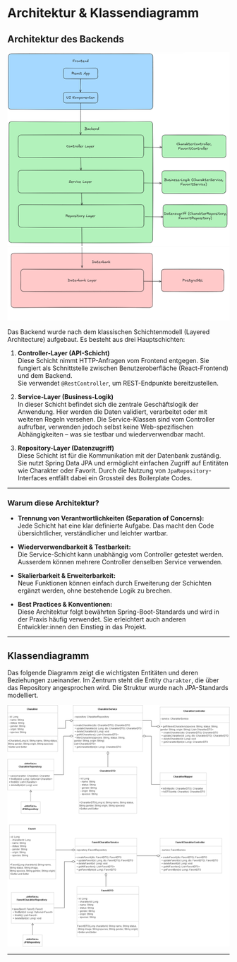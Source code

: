 #  Architektur & Klassendiagramm

## Architektur des Backends

![Architekturdiagramm](m295-backend/docs/screenshots/Architekturdiagramm.png)
![Architekturdiagramm2](/docs/screenshots/Architekturdiagramm2.png)

Das Backend wurde nach dem klassischen Schichtenmodell (Layered Architecture) aufgebaut. Es besteht aus drei Hauptschichten:

1. **Controller-Layer (API-Schicht)**  
   Diese Schicht nimmt HTTP-Anfragen vom Frontend entgegen. Sie fungiert als Schnittstelle zwischen Benutzeroberfläche (React-Frontend) und dem Backend.  
   Sie verwendet `@RestController`, um REST-Endpunkte bereitzustellen.

2. **Service-Layer (Business-Logik)**  
   In dieser Schicht befindet sich die zentrale Geschäftslogik der Anwendung. Hier werden die Daten validiert, verarbeitet oder mit weiteren Regeln versehen. Die Service-Klassen sind vom Controller aufrufbar, verwenden jedoch selbst keine Web-spezifischen Abhängigkeiten – was sie testbar und wiederverwendbar macht.

3. **Repository-Layer (Datenzugriff)**  
   Diese Schicht ist für die Kommunikation mit der Datenbank zuständig. Sie nutzt Spring Data JPA und ermöglicht einfachen Zugriff auf Entitäten wie Charakter oder Favorit. Durch die Nutzung von `JpaRepository`-Interfaces entfällt dabei ein Grossteil des Boilerplate Codes.

---

### Warum diese Architektur?

- **Trennung von Verantwortlichkeiten (Separation of Concerns):**  
  Jede Schicht hat eine klar definierte Aufgabe. Das macht den Code übersichtlicher, verständlicher und leichter wartbar.

- **Wiederverwendbarkeit & Testbarkeit:**  
  Die Service-Schicht kann unabhängig vom Controller getestet werden. Ausserdem können mehrere Controller denselben Service verwenden.

- **Skalierbarkeit & Erweiterbarkeit:**  
  Neue Funktionen können einfach durch Erweiterung der Schichten ergänzt werden, ohne bestehende Logik zu brechen.

- **Best Practices & Konventionen:**  
  Diese Architektur folgt bewährten Spring-Boot-Standards und wird in der Praxis häufig verwendet. Sie erleichtert auch anderen Entwickler:innen den Einstieg in das Projekt.

---

## Klassendiagramm

Das folgende Diagramm zeigt die wichtigsten Entitäten und deren Beziehungen zueinander. Im Zentrum steht die Entity `Charakter`, die über das Repository angesprochen wird. Die Struktur wurde nach JPA-Standards modelliert.

![Klassendiagramm](/docs/screenshots/Klassendiagramm.png)

---